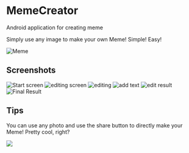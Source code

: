 # MemeCreator
Android application for creating meme

Simply use any image to make your own Meme! Simple! Easy!

![Meme](http://i.imgur.com/oeHziYm.png)

## Screenshots
![Start screen](http://i.imgur.com/MYbrhAQ.png) ![editing screen](http://i.imgur.com/qgcQ0ZE.png)
![editing](http://i.imgur.com/AwPgGOx.png) ![add text](http://i.imgur.com/rCX6fxF.png)
![edit result](http://i.imgur.com/8sq00L4.png) ![Final Result](http://i.imgur.com/N370wOj.png)

## Tips
You can use any photo and use the share button to directly make your Meme! Pretty cool, right?

![](http://i.imgur.com/s6KFTzK.png) 

